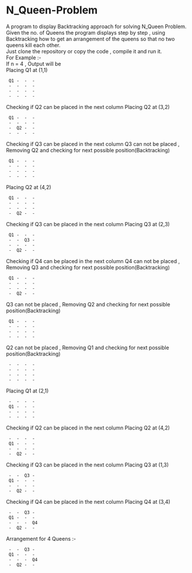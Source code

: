# N_Queen-Problem
A program to display Backtracking approach for solving N_Queen Problem.</br>
Given the no. of Queens the program displays step by step , using Backtracking how to get an arrangement of the queens so that no two queens kill each other.</br>
Just clone the repository or copy the code , compile it and run it.</br>
For Example :- </br>
If n = 4 , Output will be</br>
Placing Q1 at (1,1)

     Q1 -  -  -
     -  -  -  -
     -  -  -  -
     -  -  -  -

Checking if Q2 can be placed in the next column
Placing Q2 at (3,2)

     Q1 -  -  -
     -  -  -  -
     -  Q2 -  -
     -  -  -  -

Checking if Q3 can be placed in the next column
Q3 can not be placed , Removing Q2 and checking for next possible position(Backtracking)

     Q1 -  -  -
     -  -  -  -
     -  -  -  -
     -  -  -  -

Placing Q2 at (4,2)

     Q1 -  -  -
     -  -  -  -
     -  -  -  -
     -  Q2 -  -

Checking if Q3 can be placed in the next column
Placing Q3 at (2,3)

     Q1 -  -  -
     -  -  Q3 -
     -  -  -  -
     -  Q2 -  -

Checking if Q4 can be placed in the next column
Q4 can not be placed , Removing Q3 and checking for next possible position(Backtracking)

     Q1 -  -  -
     -  -  -  -
     -  -  -  -
     -  Q2 -  -

Q3 can not be placed , Removing Q2 and checking for next possible position(Backtracking)

     Q1 -  -  -
     -  -  -  -
     -  -  -  -
     -  -  -  -

Q2 can not be placed , Removing Q1 and checking for next possible position(Backtracking)

     -  -  -  -
     -  -  -  -
     -  -  -  -
     -  -  -  -

Placing Q1 at (2,1)

     -  -  -  -
     Q1 -  -  -
     -  -  -  -
     -  -  -  -

Checking if Q2 can be placed in the next column
Placing Q2 at (4,2)

     -  -  -  -
     Q1 -  -  -
     -  -  -  -
     -  Q2 -  -

Checking if Q3 can be placed in the next column
Placing Q3 at (1,3)

     -  -  Q3 -
     Q1 -  -  -
     -  -  -  -
     -  Q2 -  -

Checking if Q4 can be placed in the next column
Placing Q4 at (3,4)

     -  -  Q3 -
     Q1 -  -  -
     -  -  -  Q4
     -  Q2 -  -

Arrangement for 4 Queens :-

     -  -  Q3 -
     Q1 -  -  -
     -  -  -  Q4
     -  Q2 -  -


